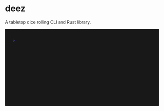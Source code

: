 # deez

A tabletop dice rolling CLI and Rust library.

![deez CLI in action](https://github.com/rektdeckard/deez/blob/vhs/meta/vhs.gif?raw=true)
